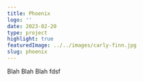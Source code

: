 ```yaml
---
title: Phoenix
logo: ''
date: 2023-02-20
type: project
highlight: true
featuredImage: ../../images/carly-finn.jpg
slug: phoenix
---
```


Blah Blah Blah fdsf